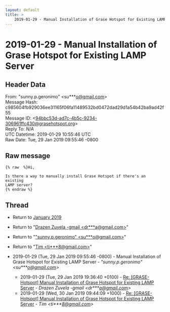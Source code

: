 ```yaml
---
layout: default
title: >
    2019-01-29 - Manual Installation of Grase Hotspot for Existing LAMP Server
---
```


# 2019-01-29 - Manual Installation of Grase Hotspot for Existing LAMP Server

## Header Data

From: "sunny.p.geronimo" \<su***o@gmail.com\><br>
Message Hash: c985604fb929036ee31165f06fa11489532bd0472dad29d1a54b42ba9ad42f55<br>
Message ID: \<94bbc53d-ad7c-4b5c-9234-306961ffc430@grasehotspot.org\><br>
Reply To: _N/A_<br>
UTC Datetime: 2019-01-29 10:55:46 UTC<br>
Raw Date: Tue, 29 Jan 2019 09:55:46 -0800<br>

## Raw message

```
{% raw  %}Hi,

Is there a way to manually install Grase Hotspot if there's an existing 
LAMP server?
{% endraw %}
```

## Thread

+ Return to [January 2019](/archive/2019/01)

+ Return to "[Drazen Zuvela -gmail <dr***a<span>@</span>gmail.com>](/authors/dr___a_at_gmail_com)"
+ Return to "["sunny.p.geronimo" <su***o<span>@</span>gmail.com>](/authors/su___o_at_gmail_com)"
+ Return to "[Tim <ti***8<span>@</span>gmail.com>](/authors/ti___8_at_gmail_com)"

+ 2019-01-29 (Tue, 29 Jan 2019 09:55:46 -0800) - Manual Installation of Grase Hotspot for Existing LAMP Server - _"sunny.p.geronimo" \<su***o@gmail.com\>_
  + 2019-01-29 (Tue, 29 Jan 2019 19:36:40 +0100) - [Re: [GRASE-Hotspot] Manual Installation of Grase Hotspot for Existing LAMP Server](/archive/2019/01/d9dfd1eda67b94446e4b8b519bf55366b2ff1ce3ac74434ae89dbeed3461bbc0) - _Drazen Zuvela -gmail \<dr***a@gmail.com\>_
  + 2019-01-29 (Wed, 30 Jan 2019 09:44:09 +1000) - [Re: [GRASE-Hotspot] Manual Installation of Grase Hotspot for Existing LAMP Server](/archive/2019/01/7d72b5e2b11704224f496c1c1a44ee003e9bca2cdc625e5167fdfac31e9d2465) - _Tim \<ti***8@gmail.com\>_

